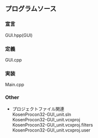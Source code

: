 ## プログラムソース
### 宣言
GUI.hpp(GUI)

### 定義
GUI.cpp

### 実装
Main.cpp  

### Other
* プロジェクトファイル関連  
KosenProcon32-GUI_unit.sln  
KosenProcon32-GUI_unit.vcxproj  
KosenProcon32-GUI_unit.vcxproj.filters  
KosenProcon32-GUI_unit.vcxproj.user  
